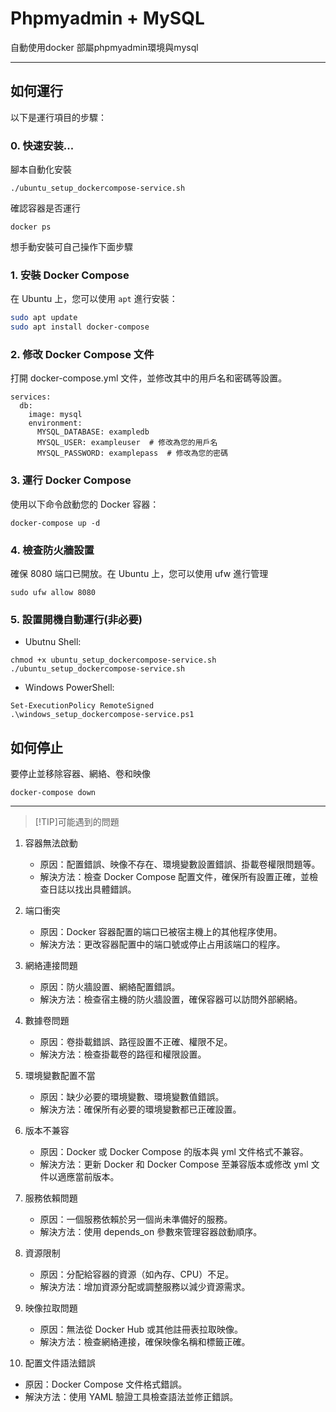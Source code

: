 # Phpmyadmin + MySQL 

自動使用docker 部屬phpmyadmin環境與mysql

- - -

## 如何運行
以下是運行項目的步驟：

### 0. 快速安装...

腳本自動化安裝
```
./ubuntu_setup_dockercompose-service.sh
```

確認容器是否運行
```
docker ps
```

想手動安裝可自己操作下面步驟

### 1. 安裝 Docker Compose

在 Ubuntu 上，您可以使用 `apt` 進行安裝：

```bash
sudo apt update
sudo apt install docker-compose
```

### 2. 修改 Docker Compose 文件

打開 docker-compose.yml 文件，並修改其中的用戶名和密碼等設置。

```
services:
  db:
    image: mysql
    environment:
      MYSQL_DATABASE: exampledb
      MYSQL_USER: exampleuser  # 修改為您的用戶名
      MYSQL_PASSWORD: examplepass  # 修改為您的密碼
```

### 3. 運行 Docker Compose

使用以下命令啟動您的 Docker 容器：
```
docker-compose up -d
```

### 4. 檢查防火牆設置

確保 8080 端口已開放。在 Ubuntu 上，您可以使用 ufw 進行管理
```
sudo ufw allow 8080
```
### 5. 設置開機自動運行(非必要)

- Ubutnu Shell:

```
chmod +x ubuntu_setup_dockercompose-service.sh
./ubuntu_setup_dockercompose-service.sh
```

- Windows PowerShell:

```
Set-ExecutionPolicy RemoteSigned
.\windows_setup_dockercompose-service.ps1
```

## 如何停止

要停止並移除容器、網絡、卷和映像
```
docker-compose down
```

- - -


> [!TIP]可能遇到的問題


1. 容器無法啟動

    - 原因：配置錯誤、映像不存在、環境變數設置錯誤、掛載卷權限問題等。
    - 解決方法：檢查 Docker Compose 配置文件，確保所有設置正確，並檢查日誌以找出具體錯誤。

2. 端口衝突

   - 原因：Docker 容器配置的端口已被宿主機上的其他程序使用。
   - 解決方法：更改容器配置中的端口號或停止占用該端口的程序。

3. 網絡連接問題

   - 原因：防火牆設置、網絡配置錯誤。
   - 解決方法：檢查宿主機的防火牆設置，確保容器可以訪問外部網絡。

4. 數據卷問題

   - 原因：卷掛載錯誤、路徑設置不正確、權限不足。
   - 解決方法：檢查掛載卷的路徑和權限設置。

5. 環境變數配置不當

   - 原因：缺少必要的環境變數、環境變數值錯誤。
   - 解決方法：確保所有必要的環境變數都已正確設置。

6. 版本不兼容

   - 原因：Docker 或 Docker Compose 的版本與 yml 文件格式不兼容。
   - 解決方法：更新 Docker 和 Docker Compose 至兼容版本或修改 yml 文件以適應當前版本。

7. 服務依賴問題

   - 原因：一個服務依賴於另一個尚未準備好的服務。
   - 解決方法：使用 depends_on 參數來管理容器啟動順序。

8. 資源限制

   - 原因：分配給容器的資源（如內存、CPU）不足。
   - 解決方法：增加資源分配或調整服務以減少資源需求。

9. 映像拉取問題

   - 原因：無法從 Docker Hub 或其他註冊表拉取映像。
   - 解決方法：檢查網絡連接，確保映像名稱和標籤正確。

10. 配置文件語法錯誤

   - 原因：Docker Compose 文件格式錯誤。
   - 解決方法：使用 YAML 驗證工具檢查語法並修正錯誤。

